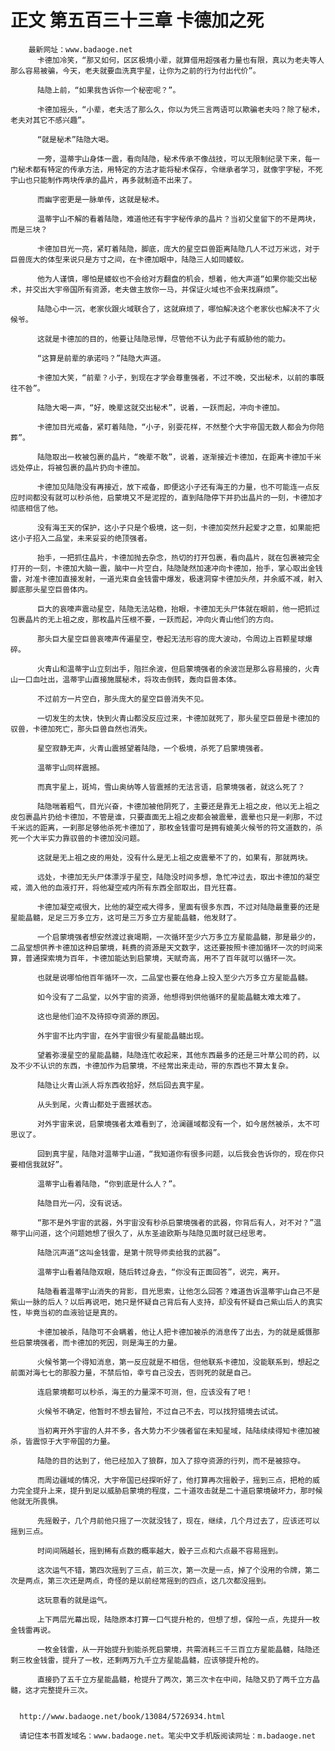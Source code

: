# 正文 第五百三十三章 卡德加之死
        最新网址：www.badaoge.net
          卡德加冷笑，“那又如何，区区极境小辈，就算借用超强者力量也有限，真以为老夫等人那么容易被骗，今天，老夫就要血洗真宇星，让你为之前的行为付出代价”。
      
          陆隐上前，“如果我告诉你一个秘密呢？”。
      
          卡德加摇头，“小辈，老夫活了那么久，你以为凭三言两语可以欺骗老夫吗？除了秘术，老夫对其它不感兴趣”。
      
          “就是秘术”陆隐大喝。
      
          一旁，温蒂宇山身体一震，看向陆隐，秘术传承不像战技，可以无限制纪录下来，每一门秘术都有特定的传承方法，用特定的方法才能将秘术保存，令继承者学习，就像宇字秘，不死宇山也只能制作两块传承的晶片，再多就制造不出来了。
      
          而幽字密更是一脉单传，这就是秘术。
      
          温蒂宇山不解的看着陆隐，难道他还有宇字秘传承的晶片？当初父皇留下的不是两块，而是三块？
      
          卡德加目光一亮，紧盯着陆隐，脚底，庞大的星空巨兽距离陆隐几人不过万米远，对于巨兽庞大的体型来说只是方寸之间，在卡德加眼中，陆隐三人如同蝼蚁。
      
          他为人谨慎，哪怕是蝼蚁也不会给对方翻盘的机会，想着，他大声道“如果你能交出秘术，并交出大宇帝国所有资源，老夫做主放你一马，并保证火域也不会来找麻烦”。
      
          陆隐心中一沉，老家伙跟火域联合了，这就麻烦了，哪怕解决这个老家伙也解决不了火候爷。
      
          这就是卡德加的目的，他要让陆隐忌惮，尽管他不认为此子有威胁他的能力。
      
          “这算是前辈的承诺吗？”陆隐大声道。
      
          卡德加大笑，“前辈？小子，到现在才学会尊重强者，不过不晚，交出秘术，以前的事既往不咎”。
      
          陆隐大喝一声，“好，晚辈这就交出秘术”，说着，一跃而起，冲向卡德加。
      
          卡德加目光戒备，紧盯着陆隐，“小子，别耍花样，不然整个大宇帝国无数人都会为你陪葬”。
      
          陆隐取出一枚被包裹的晶片，“晚辈不敢”，说着，逐渐接近卡德加，在距离卡德加千米远处停止，将被包裹的晶片扔向卡德加。
      
          卡德加见陆隐没有再接近，放下戒备，即便这小子还有海王的力量，也不可能连一点反应时间都没有就可以秒杀他，启蒙境又不是泥捏的，直到陆隐停下并扔出晶片的一刻，卡德加才彻底相信了他。
      
          没有海王天的保护，这小子只是个极境，这一刻，卡德加突然升起爱才之意，如果能把这小子招入二品堂，未来妥妥的绝顶强者。
      
          抬手，一把抓住晶片，卡德加抛去杂念，热切的打开包裹，看向晶片，就在包裹被完全打开的一刻，卡德加大脑一震，脑中一片空白，陆隐陡然加速冲向卡德加，抬手，掌心取出金钱雷，对准卡德加直接发射，一道光束自金钱雷中爆发，极速洞穿卡德加头颅，并余威不减，射入脚底那头星空巨兽体内。
      
          巨大的哀嚎声震动星空，陆隐无法站稳，抬眼，卡德加无头尸体就在眼前，他一把抓过包裹晶片的无上祖之皮，那枚晶片压根不要，一跃而起，冲向火青山他们的方向。
      
          那头巨大星空巨兽哀嚎声传遍星空，卷起无法形容的庞大波动，令周边上百颗星球爆碎。
      
          火青山和温蒂宇山立刻出手，阻拦余波，但启蒙境强者的余波岂是那么容易接的，火青山一口血吐出，温蒂宇山直接施展秘术，将攻击倒转，轰向巨兽本体。
      
          不过前方一片空白，那头庞大的星空巨兽消失不见。
      
          一切发生的太快，快到火青山都没反应过来，卡德加就死了，那头星空巨兽是卡德加的驭兽，卡德加死亡，那头巨兽自然也消失。
      
          星空寂静无声，火青山震撼望着陆隐，一个极境，杀死了启蒙境强者。
      
          温蒂宇山同样震撼。
      
          而真宇星上，斑鸠，雪山奥纳等人皆震撼的无法言语，启蒙境强者，就这么死了？
      
          陆隐喘着粗气，目光兴奋，卡德加被他阴死了，主要还是靠无上祖之皮，他以无上祖之皮包裹晶片扔给卡德加，不管是谁，只要直面无上祖之皮都会被震晕，震晕也只是一刹那，不过千米远的距离，一刹那足够他杀死卡德加了，那枚金钱雷可是拥有媲美火候爷的符文道数的，杀死一个大半实力靠驭兽的卡德加没问题。
      
          这就是无上祖之皮的用处，没有什么是无上祖之皮震晕不了的，如果有，那就两块。
      
          远处，卡德加无头尸体漂浮于星空，陆隐没时间多想，急忙冲过去，取出卡德加的凝空戒，滴入他的血液打开，将他凝空戒内所有东西全部取出，目光狂喜。
      
          卡德加凝空戒很大，比他的凝空戒大得多，里面有很多东西，不过对陆隐最重要的还是星能晶髓，足足三万多立方，这可是三万多立方星能晶髓，他发财了。
      
          一个启蒙境强者想安然渡过衰竭期，一次循环至少六万多立方星能晶髓，那是最少的，二品堂想供养卡德加这种启蒙境，耗费的资源是天文数字，这还要按照卡德加循环一次的时间来算，普通探索境为百年，卡德加能达到启蒙境，天赋奇高，用不了百年就可以循环一次。
      
          也就是说哪怕他百年循环一次，二品堂也要在他身上投入至少六万多立方星能晶髓。
      
          如今没有了二品堂，以外宇宙的资源，他想得到供他循环的星能晶髓太难太难了。
      
          这也是他们迫不及待掠夺资源的原因。
      
          外宇宙不比内宇宙，在外宇宙很少有星能晶髓出现。
      
          望着弥漫星空的星能晶髓，陆隐连忙收起来，其他东西最多的还是三叶草公司的药，以及不少不认识的东西，卡德加作为启蒙境，不经常出来走动，带的东西也不算太复杂。
      
          陆隐让火青山派人将东西收拾好，然后回去真宇星。
      
          从头到尾，火青山都处于震撼状态。
      
          对外宇宙来说，启蒙境强者太难看到了，沧澜疆域都没有一个，如今居然被杀，太不可思议了。
      
          回到真宇星，陆隐对温蒂宇山道，“我知道你有很多问题，以后我会告诉你的，现在你只要相信我就好”。
      
          温蒂宇山看着陆隐，“你到底是什么人？”。
      
          陆隐目光一闪，没有说话。
      
          “那不是外宇宙的武器，外宇宙没有秒杀启蒙境强者的武器，你背后有人，对不对？”温蒂宇山问道，这个问题她想了很久了，从东圣迪欧斯与陆隐见面时就已经思考。
      
          陆隐沉声道“这叫金钱雷，是第十院导师卖给我的武器”。
      
          温蒂宇山看着陆隐双眼，随后转过身去，“你没有正面回答”，说完，离开。
      
          陆隐看着温蒂宇山消失的背影，目光思索，让他怎么回答？难道告诉温蒂宇山自己不是紫山一脉的后人？以后再说吧，她只是怀疑自己背后有人支持，却没有怀疑自己紫山后人的真实性，毕竟当初的血液验证是真的。
      
          卡德加被杀，陆隐可不会瞒着，他让人把卡德加被杀的消息传了出去，为的就是威慑那些启蒙境强者，而卡德加的死因，则是海王的力量。
      
          火候爷第一个得知消息，第一反应就是不相信，但他联系卡德加，没能联系到，想起之前面对海七七的那股力量，不禁后怕，幸亏自己没去，否则死的就是自己。
      
          连启蒙境都可以秒杀，海王的力量深不可测，但，应该没有了吧！
      
          火候爷不确定，他暂时不想去冒险，不过自己不去，可以找狩猎境去试试。
      
          当初离开外宇宙的人并不多，各大势力不少强者留在未知星域，陆陆续续得知卡德加被杀，皆震惊于大宇帝国的力量。
      
          陆隐的目的达到了，他已经加入了狼群，加入了掠夺资源的行列，而不是被掠夺。
      
          而周边疆域的情况，大宇帝国已经探听好了，他打算再次摇骰子，摇到三点，把枪的威力完全提升上来，提升到足以威胁启蒙境的程度，二十道攻击就是二十道启蒙境破坏力，那时候他就无所畏惧。
      
          先摇骰子，几个月前他只摇了一次就没钱了，现在，继续，几个月过去了，应该还可以摇到三点。
      
          时间间隔越长，摇到稀有点数的概率越大，骰子三点和六点最不容易摇到。
      
          这次运气不错，第四次摇到了三点，前三次，第一次是一点，掉了个没用的令牌，第二次是两点，第三次还是两点，奇怪的是以前经常摇到的四点，这几次都没摇到。
      
          这玩意看的就是运气。
      
          上下两层光幕出现，陆隐原本打算一口气提升枪的，但想了想，保险一点，先提升一枚金钱雷再说。
      
          一枚金钱雷，从一开始提升到能杀死启蒙境，共需消耗三千三百立方星能晶髓，陆隐还剩三枚金钱雷，提升了一枚，还剩两万九千立方星能晶髓，应该够提升枪的。
      
          直接扔了五千立方星能晶髓，枪提升了两次，第三次卡在中间，陆隐又扔了两千立方晶髓，这才完整提升三次。
      
      
      http://www.badaoge.net/book/13084/5726934.html
      
      请记住本书首发域名：www.badaoge.net。笔尖中文手机版阅读网址：m.badaoge.net